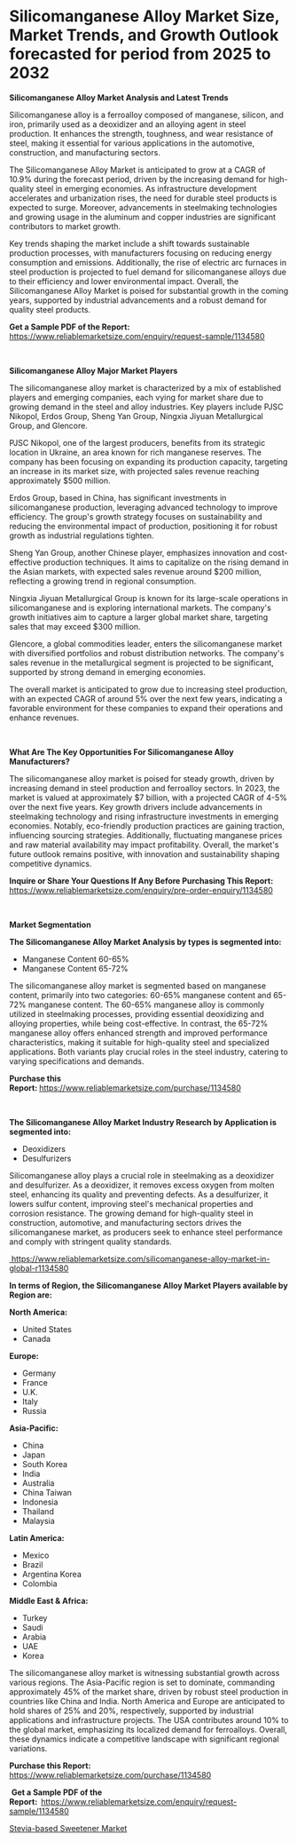<p><h1>Silicomanganese Alloy Market Size, Market Trends, and Growth Outlook forecasted for period from 2025 to 2032</h1></p><p><strong>Silicomanganese Alloy Market Analysis and Latest Trends</strong></p>
<p><p>Silicomanganese alloy is a ferroalloy composed of manganese, silicon, and iron, primarily used as a deoxidizer and an alloying agent in steel production. It enhances the strength, toughness, and wear resistance of steel, making it essential for various applications in the automotive, construction, and manufacturing sectors.</p><p>The Silicomanganese Alloy Market is anticipated to grow at a CAGR of 10.9% during the forecast period, driven by the increasing demand for high-quality steel in emerging economies. As infrastructure development accelerates and urbanization rises, the need for durable steel products is expected to surge. Moreover, advancements in steelmaking technologies and growing usage in the aluminum and copper industries are significant contributors to market growth. </p><p>Key trends shaping the market include a shift towards sustainable production processes, with manufacturers focusing on reducing energy consumption and emissions. Additionally, the rise of electric arc furnaces in steel production is projected to fuel demand for silicomanganese alloys due to their efficiency and lower environmental impact. Overall, the Silicomanganese Alloy Market is poised for substantial growth in the coming years, supported by industrial advancements and a robust demand for quality steel products.</p></p>
<p><strong>Get a Sample PDF of the Report:&nbsp;</strong> <a href="https://www.reliablemarketsize.com/enquiry/request-sample/1134580?utm_campaign=2095&utm_medium=2&utm_source=Github&utm_content=ia&utm_term=25032025&utm_id=silicomanganese-alloy">https://www.reliablemarketsize.com/enquiry/request-sample/1134580</a></p>
<p>&nbsp;</p>
<p><strong>Silicomanganese Alloy Major Market Players</strong></p>
<p><p>The silicomanganese alloy market is characterized by a mix of established players and emerging companies, each vying for market share due to growing demand in the steel and alloy industries. Key players include PJSC Nikopol, Erdos Group, Sheng Yan Group, Ningxia Jiyuan Metallurgical Group, and Glencore. </p><p>PJSC Nikopol, one of the largest producers, benefits from its strategic location in Ukraine, an area known for rich manganese reserves. The company has been focusing on expanding its production capacity, targeting an increase in its market size, with projected sales revenue reaching approximately $500 million.</p><p>Erdos Group, based in China, has significant investments in silicomanganese production, leveraging advanced technology to improve efficiency. The group's growth strategy focuses on sustainability and reducing the environmental impact of production, positioning it for robust growth as industrial regulations tighten.</p><p>Sheng Yan Group, another Chinese player, emphasizes innovation and cost-effective production techniques. It aims to capitalize on the rising demand in the Asian markets, with expected sales revenue around $200 million, reflecting a growing trend in regional consumption.</p><p>Ningxia Jiyuan Metallurgical Group is known for its large-scale operations in silicomanganese and is exploring international markets. The company's growth initiatives aim to capture a larger global market share, targeting sales that may exceed $300 million.</p><p>Glencore, a global commodities leader, enters the silicomanganese market with diversified portfolios and robust distribution networks. The company's sales revenue in the metallurgical segment is projected to be significant, supported by strong demand in emerging economies.</p><p>The overall market is anticipated to grow due to increasing steel production, with an expected CAGR of around 5% over the next few years, indicating a favorable environment for these companies to expand their operations and enhance revenues.</p></p>
<p>&nbsp;</p>
<p><strong>What Are The Key Opportunities For Silicomanganese Alloy Manufacturers?</strong></p>
<p><p>The silicomanganese alloy market is poised for steady growth, driven by increasing demand in steel production and ferroalloy sectors. In 2023, the market is valued at approximately $7 billion, with a projected CAGR of 4-5% over the next five years. Key growth drivers include advancements in steelmaking technology and rising infrastructure investments in emerging economies. Notably, eco-friendly production practices are gaining traction, influencing sourcing strategies. Additionally, fluctuating manganese prices and raw material availability may impact profitability. Overall, the market's future outlook remains positive, with innovation and sustainability shaping competitive dynamics.</p></p>
<p><strong>Inquire or Share Your Questions If Any Before Purchasing This Report:</strong> <a href="https://www.reliablemarketsize.com/enquiry/pre-order-enquiry/1134580?utm_campaign=2095&utm_medium=2&utm_source=Github&utm_content=ia&utm_term=25032025&utm_id=silicomanganese-alloy">https://www.reliablemarketsize.com/enquiry/pre-order-enquiry/1134580</a></p>
<p>&nbsp;</p>
<p><strong>Market Segmentation</strong></p>
<p><strong>The Silicomanganese Alloy Market Analysis by types is segmented into:</strong></p>
<p><ul><li>Manganese Content 60-65%</li><li>Manganese Content 65-72%</li></ul></p>
<p><p>The silicomanganese alloy market is segmented based on manganese content, primarily into two categories: 60-65% manganese content and 65-72% manganese content. The 60-65% manganese alloy is commonly utilized in steelmaking processes, providing essential deoxidizing and alloying properties, while being cost-effective. In contrast, the 65-72% manganese alloy offers enhanced strength and improved performance characteristics, making it suitable for high-quality steel and specialized applications. Both variants play crucial roles in the steel industry, catering to varying specifications and demands.</p></p>
<p><strong>Purchase this Report:&nbsp;</strong><a href="https://www.reliablemarketsize.com/purchase/1134580?utm_campaign=2095&utm_medium=2&utm_source=Github&utm_content=ia&utm_term=25032025&utm_id=silicomanganese-alloy">https://www.reliablemarketsize.com/purchase/1134580</a></p>
<p>&nbsp;</p>
<p><strong>The Silicomanganese Alloy Market Industry Research by Application is segmented into:</strong></p>
<p><ul><li>Deoxidizers</li><li>Desulfurizers</li></ul></p>
<p><p>Silicomanganese alloy plays a crucial role in steelmaking as a deoxidizer and desulfurizer. As a deoxidizer, it removes excess oxygen from molten steel, enhancing its quality and preventing defects. As a desulfurizer, it lowers sulfur content, improving steel's mechanical properties and corrosion resistance. The growing demand for high-quality steel in construction, automotive, and manufacturing sectors drives the silicomanganese market, as producers seek to enhance steel performance and comply with stringent quality standards.</p></p>
<p><a href="https://www.reliablemarketsize.com/silicomanganese-alloy-market-in-global-r1134580?utm_campaign=2095&utm_medium=2&utm_source=Github&utm_content=ia&utm_term=25032025&utm_id=silicomanganese-alloy">&nbsp;https://www.reliablemarketsize.com/silicomanganese-alloy-market-in-global-r1134580</a></p>
<p><strong>In terms of Region, the Silicomanganese Alloy Market Players available by Region are:</strong></p>
<p>
    <p> <strong> North America: </strong>
        <ul>
            <li>United States</li>
            <li>Canada</li>
        </ul>
        </p> 
    <p> <strong> Europe: </strong>
        <ul>
            <li>Germany</li>
            <li>France</li>
            <li>U.K.</li>
            <li>Italy</li>
            <li>Russia</li>
        </ul>
        </p> 
    <p> <strong> Asia-Pacific: </strong>
        <ul>
            <li>China</li>
            <li>Japan</li>
            <li>South Korea</li>
            <li>India</li>
            <li>Australia</li>
            <li>China Taiwan</li>
            <li>Indonesia</li>
            <li>Thailand</li>
            <li>Malaysia</li>
        </ul>
        </p> 
    <p> <strong> Latin America: </strong>
        <ul>
            <li>Mexico</li>
            <li>Brazil</li>
            <li>Argentina Korea</li>
            <li>Colombia</li>
        </ul>
        </p> 
    <p> <strong> Middle East & Africa: </strong>
        <ul>
            <li>Turkey</li>
            <li>Saudi</li>
            <li>Arabia</li>
            <li>UAE</li>
            <li>Korea</li>
        </ul>
    </p>
    </p>
<p><p>The silicomanganese alloy market is witnessing substantial growth across various regions. The Asia-Pacific region is set to dominate, commanding approximately 45% of the market share, driven by robust steel production in countries like China and India. North America and Europe are anticipated to hold shares of 25% and 20%, respectively, supported by industrial applications and infrastructure projects. The USA contributes around 10% to the global market, emphasizing its localized demand for ferroalloys. Overall, these dynamics indicate a competitive landscape with significant regional variations.</p></p>
<p><strong>Purchase this Report: </strong><a href="https://www.reliablemarketsize.com/purchase/1134580?utm_campaign=2095&utm_medium=2&utm_source=Github&utm_content=ia&utm_term=25032025&utm_id=silicomanganese-alloy">https://www.reliablemarketsize.com/purchase/1134580</a></p>
<p>&nbsp;<strong>Get a Sample PDF of the Report:&nbsp;&nbsp;</strong><a href="https://www.reliablemarketsize.com/enquiry/request-sample/1134580?utm_campaign=2095&utm_medium=2&utm_source=Github&utm_content=ia&utm_term=25032025&utm_id=silicomanganese-alloy">https://www.reliablemarketsize.com/enquiry/request-sample/1134580</a></p>
<p><strong></strong></p>
<p><p><a href="https://github.com/gulaimolin/Market-Research-Report-List-7/blob/main/stevia-based-sweetener-market.md?utm_campaign=2095&utm_medium=2&utm_source=Github&utm_content=ia&utm_term=25032025&utm_id=silicomanganese-alloy">Stevia-based Sweetener Market</a></p></p>
